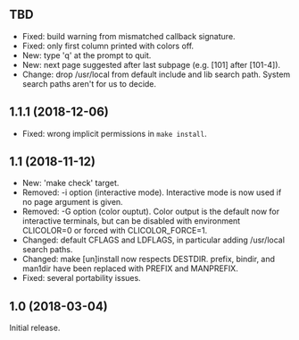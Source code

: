 TBD
---
 - Fixed: build warning from mismatched callback signature.
 - Fixed: only first column printed with colors off.
 - New: type 'q' at the prompt to quit.
 - New: next page suggested after last subpage (e.g. [101] after [101-4]).
 - Change: drop /usr/local from default include and lib search path. System
   search paths aren't for us to decide.

1.1.1 (2018-12-06)
------------------
 - Fixed: wrong implicit permissions in `make install`.

1.1 (2018-11-12)
----------------
 - New: 'make check' target.
 - Removed: -i option (interactive mode). Interactive mode is now used if no
   page argument is given.
 - Removed: -G option (color ouptut). Color output is the default now for
   interactive terminals, but can be disabled with environment CLICOLOR=0 or
   forced with CLICOLOR_FORCE=1.
 - Changed: default CFLAGS and LDFLAGS, in particular adding /usr/local search
   paths.
 - Changed: make [un]install now respects DESTDIR. prefix, bindir, and man1dir
   have been replaced with PREFIX and MANPREFIX.
 - Fixed: several portability issues.

1.0 (2018-03-04)
----------------
Initial release.
